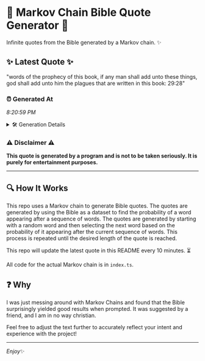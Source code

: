 # 📖 Markov Chain Bible Quote Generator 📖

Infinite quotes from the Bible generated by a Markov chain. ✨

## ✨ Latest Quote ✨
"words of the prophecy of this book, if any man shall add unto these things, god shall add unto him the plagues that are written in this book: 29:28"

### ⏰ Generated At
*8:20:59 PM*

<details>
    <summary>🛠️ Generation Details</summary>
    <p>
        <strong>🌱 Seed:</strong> words<br>
        <strong>🔄 Iterations:</strong> 28<br>
        <strong>📜 Context History:</strong><br>[ words ]: of<br>[ words, of ]: the<br>[ words, of, the ]: prophecy<br>[ words, of, the, prophecy ]: of<br>[ words, of, the, prophecy, of ]: this<br>[ words, of, the, prophecy, of, this ]: book,<br>[ of, the, prophecy, of, this, book, ]: if<br>[ the, prophecy, of, this, book,, if ]: any<br>[ prophecy, of, this, book,, if, any ]: man<br>[ of, this, book,, if, any, man ]: shall<br>[ this, book,, if, any, man, shall ]: add<br>[ book,, if, any, man, shall, add ]: unto<br>[ if, any, man, shall, add, unto ]: these<br>[ any, man, shall, add, unto, these ]: things,<br>[ man, shall, add, unto, these, things, ]: god<br>[ shall, add, unto, these, things,, god ]: shall<br>[ add, unto, these, things,, god, shall ]: add<br>[ unto, these, things,, god, shall, add ]: unto<br>[ these, things,, god, shall, add, unto ]: him<br>[ things,, god, shall, add, unto, him ]: the<br>[ god, shall, add, unto, him, the ]: plagues<br>[ shall, add, unto, him, the, plagues ]: that<br>[ add, unto, him, the, plagues, that ]: are<br>[ unto, him, the, plagues, that, are ]: written<br>[ him, the, plagues, that, are, written ]: in<br>[ the, plagues, that, are, written, in ]: this<br>[ plagues, that, are, written, in, this ]: book:<br>[ that, are, written, in, this, book: ]: 29:28<br>
    </p>
</details>

### ⚠️ Disclaimer ⚠️
**This quote is generated by a program and is not to be taken seriously. It is purely for entertainment purposes.**

---

## 🔍 How It Works

This repo uses a Markov chain to generate Bible quotes. The quotes are generated by using the Bible as a dataset to find the probability of a word appearing after a sequence of words. The quotes are generated by starting with a random word and then selecting the next word based on the probability of it appearing after the current sequence of words. This process is repeated until the desired length of the quote is reached.

This repo will update the latest quote in this README every 10 minutes. ⏳

All code for the actual Markov chain is in `index.ts`.

## ❓ Why

I was just messing around with Markov Chains and found that the Bible surprisingly yielded good results when prompted. 
It was suggested by a friend, and I am in no way christian.

Feel free to adjust the text further to accurately reflect your intent and experience with the project!

---

*Enjoy*✨
